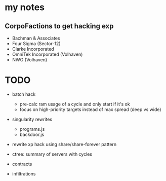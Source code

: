 # my notes

## CorpoFactions to get hacking exp

- Bachman & Associates
- Four Sigma (Sector-12)
- Clarke Incorporated
- OmniTek Incorporated (Volhaven)
- NWO (Volhaven)


# TODO

- batch hack
    - pre-calc ram usage of a cycle and only start if it's ok
    - focus on high-priority targets instead of max spread (deep vs wide)

- singularity rewrites
    - programs.js
    - backdoor.js
- rewrite xp hack using share/share-forever pattern
- ctree: summary of servers with cycles
- contracts
- infiltrations

